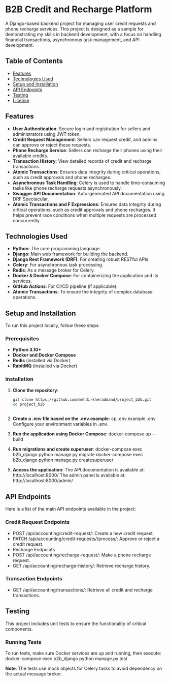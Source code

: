 # B2B Credit and Recharge Platform

A Django-based backend project for managing user credit requests and phone recharge services. This project is designed as a sample for demonstrating my skills in backend development, with a focus on handling financial transactions, asynchronous task management, and API development.

## Table of Contents
- [Features](#features)
- [Technologies Used](#technologies-used)
- [Setup and Installation](#setup-and-installation)
- [API Endpoints](#api-endpoints)
- [Testing](#testing)
- [License](#license)

## Features

- **User Authentication**: Secure login and registration for sellers and administrators using JWT token.
- **Credit Request Management**: Sellers can request credit, and admins can approve or reject these requests.
- **Phone Recharge Service**: Sellers can recharge their phones using their available credits.
- **Transaction History**: View detailed records of credit and recharge transactions.
- **Atomic Transactions**: Ensures data integrity during critical operations, such as credit approvals and phone recharges.
- **Asynchronous Task Handling**: Celery is used to handle time-consuming tasks like phone recharge requests asynchronously.
- **Swagger API Documentation**: Auto-generated API documentation using DRF Spectacular.
- **Atomic Transactions and F Expressions**: Ensures data integrity during critical operations, such as credit approvals and phone recharges. It helps prevent race conditions when multiple requests are processed concurrently.


## Technologies Used

- **Python**: The core programming language.
- **Django**: Main web framework for building the backend.
- **Django Rest Framework (DRF)**: For creating robust RESTful APIs.
- **Celery**: For asynchronous task processing.
- **Redis**: As a message broker for Celery.
- **Docker & Docker Compose**: For containerizing the application and its services.
- **GitHub Actions**: For CI/CD pipeline (if applicable).
- **Atomic Transactions**: To ensure the integrity of complex database operations.


## Setup and Installation

To run this project locally, follow these steps:

### Prerequisites

- **Python 3.10+**
- **Docker and Docker Compose**
- **Redis** (installed via Docker)
- **RabitMQ** (installed via Docker)

### Installation

1. **Clone the repository**:

   ```bash
   git clone https://github.com/mehdi-kheradmand/project_b2b.git
   cd project_b2b
 
2. **Create a .env file based on the .env.example**:
cp .env.example .env
Configure your environment variables in .env.

3. **Run the application using Docker Compose**:
docker-compose up --build

4. **Run migrations and create superuser**:
docker-compose exec b2b_django python manage.py migrate
docker-compose exec b2b_django python manage.py createsuperuser

5. **Access the application**:
The API documentation is available at: http://localhost:8000/
The admin panel is available at: http://localhost:8000/admin/

## API Endpoints
Here is a list of the main API endpoints available in the project:

### Credit Request Endpoints
- POST /api/accounting/credit-request/: Create a new credit request.
- PATCH /api/accounting/credit-requests/<id>/process/: Approve or reject a credit request.
- Recharge Endpoints
- POST /api/accounting/recharge-request/: Make a phone recharge request.
- GET /api/accounting/recharge-history/: Retrieve recharge history.
### Transaction Endpoints
- GET /api/accounting/transactions/: Retrieve all credit and recharge transactions.

## Testing
This project includes unit tests to ensure the functionality of critical components.

### Running Tests
To run tests, make sure Docker services are up and running, then execute:
docker-compose exec b2b_django python manage.py test


**Note**: The tests use mock objects for Celery tasks to avoid dependency on the actual message broker.